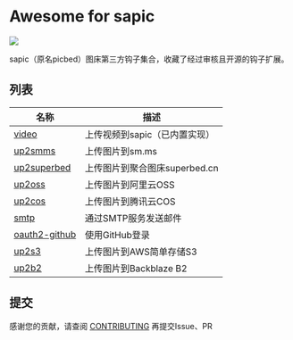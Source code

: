 # Awesome for sapic

[![](https://img.shields.io/github/release/sapicd/sapic.svg?style=flat-square)](https://github.com/sapicd/sapic/releases/latest)

sapic（原名picbed）图床第三方钩子集合，收藏了经过审核且开源的钩子扩展。

## 列表

|       名称        |         描述          |
|------------------|-----------------------|
| [video](https://github.com/sapicd/video) | 上传视频到sapic（已内置实现） |
| [up2smms](https://github.com/sapicd/up2smms) | 上传图片到sm.ms |
| [up2superbed](https://github.com/sapicd/up2superbed) | 上传图片到聚合图床superbed.cn |
| [up2oss](https://github.com/sapicd/up2oss) | 上传图片到阿里云OSS |
| [up2cos](https://github.com/sapicd/up2cos) | 上传图片到腾讯云COS |
| [smtp](https://github.com/sapicd/smtp) | 通过SMTP服务发送邮件 |
| [oauth2-github](https://github.com/sapicd/oauth2-github) | 使用GitHub登录 |
| [up2s3](https://github.com/sapicd/up2s3) | 上传图片到AWS简单存储S3 |
| [up2b2](https://github.com/sapicd/up2b2) | 上传图片到Backblaze B2 |

## 提交

感谢您的贡献，请查阅 [CONTRIBUTING](CONTRIBUTING.md) 再提交Issue、PR
